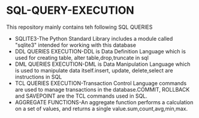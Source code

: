 # SQL-QUERY-EXECUTION

This repository mainly contains teh following SQL QUERIES

* SQLITE3-The Python Standard Library includes a module called "sqlite3" intended for working with this database
* DDL QUERIES EXECUTION-DDL is Data Definition Language which is used for creating table, alter table,drop,truncate in sql
* DML QUERIES EXECUTION-DML is Data Manipulation Language which is used to manipulate data itself.insert, update, delete,select are instructions in SQL
* TCL QUERIES EXECUTION-Transaction Control Language commands are used to manage transactions in the database.COMMIT, ROLLBACK and SAVEPOINT are the TCL commands used in SQL.
* AGGREGATE FUNCTIONS-An aggregate function performs a calculation on a set of values, and returns a single value.sum,count,avg,min,max.
